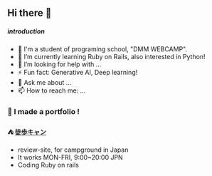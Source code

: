 ## Hi there 👋

<!--
**densuke5G/densuke5G** is a ✨ _special_ ✨ repository because its `README.md` (this file) appears on your GitHub profile.

Here are some ideas to get you started:

- 🔭 I’m currently working on ...
- 🌱 I’m currently learning ...
- 👯 I’m looking to collaborate on ...
- 🤔 I’m looking for help with ...
- 💬 Ask me about ...
- 📫 How to reach me: ...
- 😄 Pronouns: ...
- ⚡ Fun fact: ...
-->
##### introduction

- 🔭 I'm a student of programing school, "DMM WEBCAMP".
- 🌱 I’m currently learning Ruby on Rails, also interested in Python!
- 🤔 I’m looking for help with ...
- ⚡ Fun fact: Generative AI, Deep learning!
- 💬 Ask me about ...
- 📫 How to reach me: ...

### 💪 I made a portfolio ! 
#### ⛺ [徒歩キャン](https://kachicamp.com)
* review-site, for campground in Japan
* It works MON-FRI, 9:00~20:00 JPN
* Coding Ruby on rails
